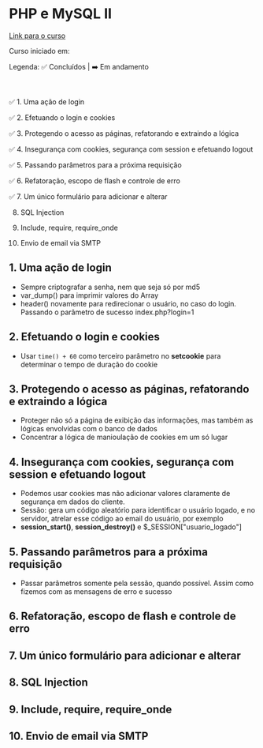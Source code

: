 # PHP e MySQL II

[Link para o curso](https://cursos.alura.com.br/course/php-mysql-e-fundamentos-da-web-parte-2)

Curso iniciado em:

Legenda: :white_check_mark: Concluídos | :arrow_right: Em andamento <br/><br/><br/>

:white_check_mark: 1. Uma ação de login

:white_check_mark: 2. Efetuando o login e cookies

:white_check_mark: 3. Protegendo o acesso as páginas, refatorando e extraindo a lógica

:white_check_mark: 4. Insegurança com cookies, segurança com session e efetuando logout

:white_check_mark: 5. Passando parâmetros para a próxima requisição

:white_check_mark: 6. Refatoração, escopo de flash e controle de erro

:white_check_mark: 7. Um único formulário para adicionar e alterar

8. SQL Injection

9. Include, require, require_onde

10. Envio de email via SMTP


## 1. Uma ação de login
- Sempre criptografar a senha, nem que seja só por md5
- var_dump() para imprimir valores do Array
- header() novamente para redirecionar o usuário, no caso do login. Passando o parâmetro de sucesso index.php?login=1

## 2. Efetuando o login e cookies
- Usar ```time() + 60``` como terceiro parâmetro no **setcookie** para determinar o tempo de duração do cookie 

## 3. Protegendo o acesso as páginas, refatorando e extraindo a lógica
- Proteger não só a página de exibição das informações, mas também as lógicas envolvidas com o banco de dados
- Concentrar a lógica de manioulação de cookies em um só lugar

## 4. Insegurança com cookies, segurança com session e efetuando logout
- Podemos usar cookies mas não adicionar valores claramente de segurança em dados do cliente.
- Sessão: gera um código aleatório para identificar o usuário logado, e no servidor, atrelar esse código ao email do usuário, por exemplo
- **session_start()**, **session_destroy()** e $_SESSION["usuario_logado"]

## 5. Passando parâmetros para a próxima requisição
- Passar parâmetros somente pela sessão, quando possível. Assim como fizemos com as mensagens de erro e sucesso

## 6. Refatoração, escopo de flash e controle de erro

## 7. Um único formulário para adicionar e alterar


## 8. SQL Injection
## 9. Include, require, require_onde
## 10. Envio de email via SMTP